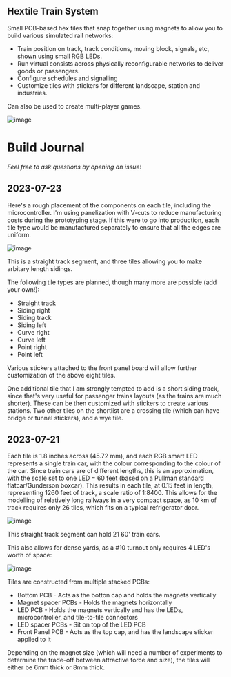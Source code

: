 ## Hextile Train System

Small PCB-based hex tiles that snap together using magnets to allow you to build various simulated rail networks:

- Train position on track, track conditions, moving block, signals, etc, shown using small RGB LEDs.
- Run virtual consists across physically reconfigurable networks to deliver goods or passengers.
- Configure schedules and signalling
- Customize tiles with stickers for different landscape, station and industries.

Can also be used to create multi-player games.

![image](https://github.com/dslik/hex-trains/assets/5757591/df82bd30-581c-41eb-806f-b2df1476deca)

# Build Journal

_Feel free to ask questions by opening an issue!_

## 2023-07-23

Here's a rough placement of the components on each tile, including the microcontroller. I'm using panelization with V-cuts to reduce manufacturing costs during the prototyping stage. If this were to go into production, each tile type would be manufactured separately to ensure that all the edges are uniform.

![image](https://github.com/dslik/hex-trains/assets/5757591/f559e85b-f893-4c13-8f27-fc5c3897388f)

This is a straight track segment, and three tiles allowing you to make arbitary length sidings.

The following tile types are planned, though many more are possible (add your own!):

* Straight track
* Siding right
* Siding track
* Siding left
* Curve right
* Curve left
* Point right
* Point left

Various stickers attached to the front panel board will allow further customization of the above eight tiles.

One additional tile that I am strongly tempted to add is a short siding track, since that's very useful for passenger trains layouts (as the trains are much shorter). These can be then customized with stickers to create various stations. Two other tiles on the shortlist are a crossing tile (which can have bridge or tunnel stickers), and a wye tile.

## 2023-07-21

Each tile is 1.8 inches across (45.72 mm), and each RGB smart LED represents a single train car, with the colour corresponding to the colour of the car. Since train cars are of different lengths, this is an approximation, with the scale set to one LED = 60 feet (based on a Pullman standard flatcar/Gunderson boxcar). This results in each tile, at 0.15 feet in length, representing 1260 feet of track, a scale ratio of 1:8400. This allows for the modelling of relatively long railways in a very compact space, as 10 km of track requires only 26 tiles, which fits on a typical refrigerator door.

![image](https://github.com/dslik/hex-trains/assets/5757591/f56e5c2b-7961-418d-9db1-100664d3d111)

This straight track segment can hold 21 60' train cars.

This also allows for dense yards, as a #10 turnout only requires 4 LED's worth of space:

![image](https://github.com/dslik/hex-trains/assets/5757591/c9056e01-ea16-4b3f-a2d5-95c5488fbcb6)

Tiles are constructed from multiple stacked PCBs:

* Bottom PCB - Acts as the botton cap and holds the magnets vertically
* Magnet spacer PCBs - Holds the magnets horizontally
* LED PCB - Holds the magnets vertically and has the LEDs, microcontroller, and tile-to-tile connectors
* LED spacer PCBs - Sit on top of the LED PCB
* Front Panel PCB - Acts as the top cap, and has the landscape sticker applied to it

Depending on the magnet size (which will need a number of experiments to determine the trade-off between attractive force and size), the tiles will either be 6mm thick or 8mm thick.

